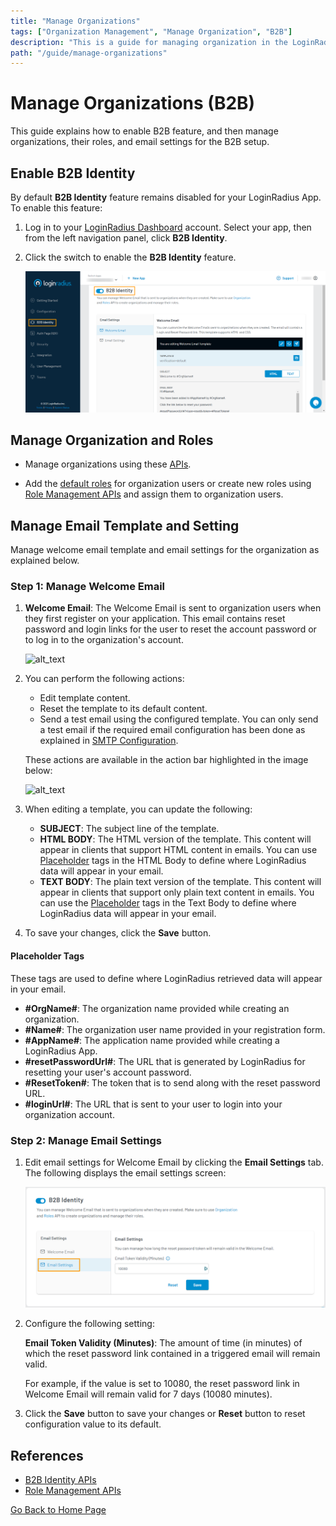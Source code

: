 ```yaml
---
title: "Manage Organizations"
tags: ["Organization Management", "Manage Organization", "B2B"]
description: "This is a guide for managing organization in the LoginRadius Identity Platform."
path: "/guide/manage-organizations"
---
```


# Manage Organizations (B2B)

This guide explains how to enable B2B feature, and then manage organizations, their roles, and email settings for the B2B setup.


## Enable B2B Identity

By default **B2B Identity** feature remains disabled for your LoginRadius App. To enable this feature:

1. Log in to your <a href="https://dashboard.loginradius.com/dashboard" target="_blank">LoginRadius Dashboard</a> account. Select your app, then from the left navigation panel, click **B2B Identity**.

2. Click the switch to enable the **B2B Identity** feature.

   ![alt_text](images/enable-feature.png "image_tooltip")

## Manage Organization and Roles

- Manage organizations using these <a href="https://www.loginradius.com/docs/developer/references/api/b2b-identity" target="_blank">APIs</a>.

- Add the <a href="https://www.loginradius.com/docs/developer/references/api/b2b-identity/#addupdate-roles" target="_blank">default roles</a> for organization users or create new roles using <a href="https://www.loginradius.com/docs/developer/references/api/roles-management/" target="_blank">Role Management APIs</a> and assign them to organization users.

## Manage Email Template and Setting

Manage welcome email template and email settings for the organization as explained below.

### Step 1: Manage Welcome Email

1. **Welcome Email**: The Welcome Email is sent to organization users when they first register on your application. This email contains reset password and login links for the user to reset the account password or to log in to the organization's account.

   ![alt_text](images/welcome-email.png "image_tooltip")

2. You can perform the following actions:

   * Edit template content.
   * Reset the template to its default content.
   * Send a test email using the configured template. You can only send a test email if the required email configuration has been done as explained in <a href="https://www.loginradius.com/docs/developer/guide/setup-your-smtp-provider" target="_blank">SMTP Configuration</a>.

   These actions are available in the action bar highlighted in the image below:

   ![alt_text](images/template-actions.png "image_tooltip")

3. When editing a template, you can update the following:

   * **SUBJECT**: The subject line of the template.
   * **HTML BODY**: The HTML version of the template. This content will appear in clients that support HTML content in emails. You can use [Placeholder](#placeholder-tags) tags in the HTML Body to define where LoginRadius data will appear in your email. 
   * **TEXT BODY**: The plain text version of the template. This content will appear in clients that support only plain text content in emails. You can use the [Placeholder](#placeholder-tags) tags in the Text Body to define where LoginRadius data will appear in your email. 

4. To save your changes, click the **Save** button.

#### Placeholder Tags
These tags are used to define where LoginRadius retrieved data will appear in your email.

   * **#OrgName#**: The organization name provided while creating an organization.
   * **#Name#**: The organization user name provided in your registration form.
   * **#AppName#**: The application name provided while creating a LoginRadius App.
   * **#resetPasswordUrl#**: The URL that is generated by LoginRadius for resetting your user's account password.
   * **#ResetToken#**: The token that is to send along with the reset password URL.
   * **#loginUrl#**: The URL that is sent to your user to login into your organization account.

### Step 2: Manage Email Settings

1. Edit email settings for Welcome Email by clicking the **Email Settings** tab. The following displays the email settings screen:

   ![alt_text](images/email-settings.png "image_tooltip")

2. Configure the following setting:

   **Email Token Validity (Minutes)**: The amount of time (in minutes) of which the reset password link contained in a triggered email will remain valid.

   For example, if the value is set to 10080, the reset password link in Welcome Email will remain valid for 7 days (10080 minutes).

3. Click the **Save** button to save your changes or **Reset** button to reset configuration value to its default.



## References

* <a href="https://www.loginradius.com/docs/developer/references/api/b2b-identity" target="_blank">B2B Identity APIs</a>
* <a href="https://www.loginradius.com/docs/developer/references/api/roles-management/" target="_blank">Role Management APIs</a>


[Go Back to Home Page](/)